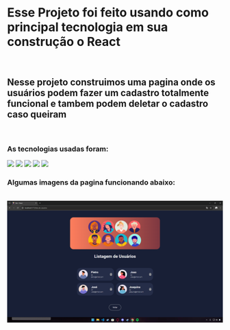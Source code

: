 <h1>Esse Projeto foi feito usando como principal tecnologia em sua construção o React</h1>
<br>
<h2>Nesse projeto construimos uma pagina onde os usuários podem fazer um cadastro totalmente funcional e tambem podem deletar o cadastro caso queiram</h2>
<br>
<h3>As tecnologias usadas foram:</h3>
<img src= "https://img.shields.io/badge/HTML5-E34F26?style=for-the-badge&logo=html5&logoColor=white">
<img src="https://img.shields.io/badge/CSS3-1572B6?style=for-the-badge&logo=css3&logoColor=white">
<img src="https://img.shields.io/badge/JavaScript-F7DF1E?style=for-the-badge&logo=javascript&logoColor=black">
<img src="https://img.shields.io/badge/Node.js-43853D?style=for-the-badge&logo=node.js&logoColor=white">
<img src="https://img.shields.io/badge/React-20232A?style=for-the-badge&logo=react&logoColor=61DAFB">

<h3> Algumas imagens da pagina funcionando abaixo:</h3>
<img src"">
<img src="https://github.com/PietroMinto/Cadastro-Usuarios-DevClub/blob/main/PrintSite1.png?raw=true">
